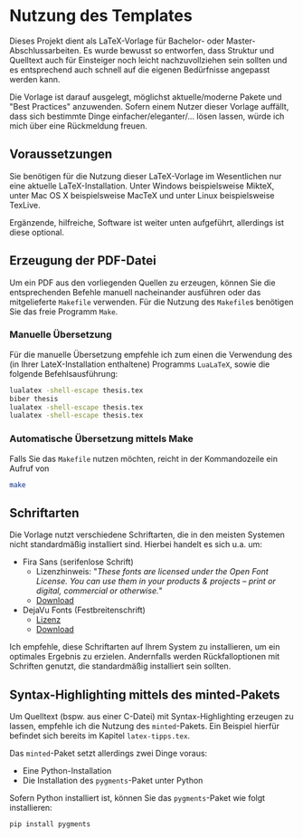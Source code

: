 # Nutzung des Templates

Dieses Projekt dient als LaTeX-Vorlage für Bachelor- oder
Master-Abschlussarbeiten. Es wurde bewusst so entworfen, dass Struktur und
Quelltext auch für Einsteiger noch leicht nachzuvollziehen sein sollten und es
entsprechend auch schnell auf die eigenen Bedürfnisse angepasst werden kann.

Die Vorlage ist darauf ausgelegt, möglichst aktuelle/moderne Pakete und "Best
Practices" anzuwenden. Sofern einem Nutzer dieser Vorlage auffällt, dass sich
bestimmte Dinge einfacher/eleganter/... lösen lassen, würde ich mich über eine
Rückmeldung freuen.

## Voraussetzungen

Sie benötigen für die Nutzung dieser LaTeX-Vorlage im Wesentlichen nur eine
aktuelle LaTeX-Installation. Unter Windows beispielsweise MikteX, unter Mac OS X
beispielsweise MacTeX und unter Linux beispielsweise TexLive.

Ergänzende, hilfreiche, Software ist weiter unten aufgeführt, allerdings ist
diese optional.

## Erzeugung der PDF-Datei

Um ein PDF aus den vorliegenden Quellen zu erzeugen, können Sie die
entsprechenden Befehle manuell nacheinander ausführen oder das mitgelieferte
`Makefile` verwenden. Für die Nutzung des `Makefile`s benötigen Sie das freie
Programm `Make`.

### Manuelle Übersetzung

Für die manuelle Übersetzung empfehle ich zum einen die Verwendung des (in Ihrer
LateX-Installation enthaltene) Programms `LuaLaTeX`, sowie die folgende
Befehlsausführung:

```bash
lualatex -shell-escape thesis.tex
biber thesis
lualatex -shell-escape thesis.tex
lualatex -shell-escape thesis.tex
```

### Automatische Übersetzung mittels Make

Falls Sie das `Makefile` nutzen möchten, reicht in der Kommandozeile ein Aufruf
von

```bash
make
```

## Schriftarten

Die Vorlage nutzt verschiedene Schriftarten, die in den meisten Systemen nicht
standardmäßig installiert sind. Hierbei handelt es sich u.a. um:

- Fira Sans (serifenlose Schrift)
  - Lizenzhinweis: "*These fonts are licensed under the Open Font License. You
    can use them in your products & projects – print or digital, commercial or
    otherwise.*"
  - [Download](https://fonts.google.com/specimen/Fira+Sans)
- DejaVu Fonts (Festbreitenschrift)
  - [Lizenz](https://github.com/dejavu-fonts/dejavu-fonts/blob/master/LICENSE)
  - [Download](https://github.com/dejavu-fonts/dejavu-fonts/releases)

Ich empfehle, diese Schriftarten auf Ihrem System zu installieren, um ein
optimales Ergebnis zu erzielen. Andernfalls werden Rückfalloptionen mit
Schriften genutzt, die standardmäßig installiert sein sollten.

## Syntax-Highlighting mittels des minted-Pakets

Um Quelltext (bspw. aus einer C-Datei) mit Syntax-Highlighting erzeugen zu
lassen, empfehle ich die Nutzung des `minted`-Pakets. Ein Beispiel hierfür
befindet sich bereits im Kapitel `latex-tipps.tex`.

Das `minted`-Paket setzt allerdings zwei Dinge voraus:

- Eine Python-Installation
- Die Installation des `pygments`-Paket unter Python

Sofern Python installiert ist, können Sie das `pygments`-Paket wie folgt
installieren:

```bash
pip install pygments
```
